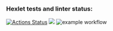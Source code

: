 ### Hexlet tests and linter status:
[![Actions Status](https://github.com/DianaShilova/frontend-project-lvl1/workflows/hexlet-check/badge.svg)](https://github.com/DianaShilova/frontend-project-lvl1/actions)
<a href="https://codeclimate.com/github/codeclimate/codeclimate/maintainability"><img src="https://api.codeclimate.com/v1/badges/a99a88d28ad37a79dbf6/maintainability" /></a>
![example workflow](https://github.com/DianaShilova/frontend-project-lvl1/actions/workflows/github-actions-demo.yml/badge.svg)
